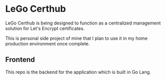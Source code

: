 # LeGo Certhub
LeGo Certhub is being designed to function as a centralized management
solution for Let's Encrypt certificates.

This is personal side project of mine that I plan to use it in my home
production environment once complete.

## Frontend
This repo is the backend for the application which is built in Go Lang.

